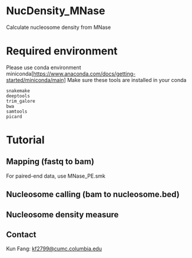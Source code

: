 # NucDensity_MNase
Calculate nucleosome density from MNase

# Required environment
Please use conda environment miniconda[https://www.anaconda.com/docs/getting-started/miniconda/main]
Make sure these tools are installed in your conda
```
snakemake
deeptools
trim_galore
bwa
samtools
picard
```

# Tutorial
## Mapping (fastq to bam)
For paired-end data, use MNase_PE.smk


## Nucleosome calling (bam to nucleosome.bed)

## Nucleosome density measure


## Contact
Kun Fang: kf2799@cumc.columbia.edu
